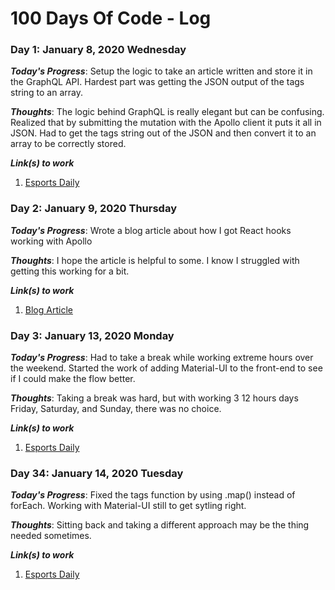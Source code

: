 # 100 Days Of Code - Log

### Day 1: January 8, 2020 Wednesday

***Today's Progress***: Setup the logic to take an article written and store it in the GraphQL API. Hardest part was getting the JSON output of the tags string to an array.

***Thoughts***: The logic behind GraphQL is really elegant but can be confusing. Realized that by submitting the mutation with the Apollo client it puts it all in JSON. Had to get the tags string out of the JSON and then convert it to an array to be correctly stored.

***Link(s) to work***
1. [Esports Daily](https://github.com/jakesweb/esports-daily/)

### Day 2: January 9, 2020 Thursday

***Today's Progress***: Wrote a blog article about how I got React hooks working with Apollo

***Thoughts***: I hope the article is helpful to some. I know I struggled with getting this working for a bit.

***Link(s) to work***
1. [Blog Article](https://dev.to/jakesweb/using-react-hooks-with-apollo-475j)

### Day 3: January 13, 2020 Monday

***Today's Progress***: Had to take a break while working extreme hours over the weekend. Started the work of adding Material-UI to the front-end to see if I could make the flow better.

***Thoughts***: Taking a break was hard, but with working 3 12 hours days Friday, Saturday, and Sunday, there was no choice.

***Link(s) to work***
1. [Esports Daily](https://github.com/jakesweb/esports-daily/)

### Day 34: January 14, 2020 Tuesday

***Today's Progress***: Fixed the tags function by using .map() instead of forEach. Working with Material-UI still to get sytling right.

***Thoughts***: Sitting back and taking a different approach may be the thing needed sometimes.

***Link(s) to work***
1. [Esports Daily](https://github.com/jakesweb/esports-daily/)
